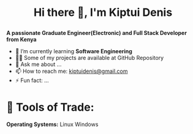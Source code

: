 # <p style="text-align: center;">Hi there 👋, I'm Kiptui Denis</p>
**A passionate Graduate Engineer(Electronic) and Full Stack Developer from Kenya**

- 🌱 I’m currently learning **Software Engineering**
- :man_technologist: Some of my projects are available at GitHub Repository
- 💬 Ask me about ...
- 📫 How to reach me: kiptuidenis@gmail.com
- ⚡ Fun fact: ...

# :wrench: Tools of Trade:
**Operating Systems:**
Linux Windows

